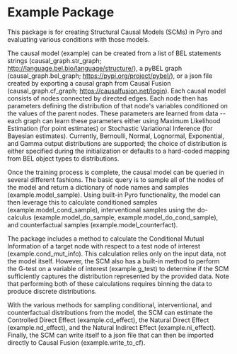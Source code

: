 # Example Package

This package is for creating Structural Causal Models (SCMs) in Pyro and evaluating various conditions with those models.  

The causal model (example) can be created from a list of BEL statements strings (causal_graph.str_graph; http://language.bel.bio/language/structure/), a pyBEL graph (causal_graph.bel_graph; https://pypi.org/project/pybel/), or a json file created by exporting a causal graph from Causal Fusion (causal_graph.cf_graph; https://causalfusion.net/login).  Each causal model consists of nodes connected by directed edges.  Each node then has parameters defining the distribution of that node's variables conditioned on the values of the parent nodes.  These parameters are learned from data -- each graph can learn these parameters either using Maximum Likelihood Estimation (for point estimates) or Stochastic Variational Inference (for Bayesian estimates).  Currently, Bernoulli, Normal, Lognormal, Exponential, and Gamma output distributions are supported; the choice of distribution is either specified during the initialization or defaults to a hard-coded mapping from BEL object types to distributions.

Once the training process is complete, the causal model can be queried in several different fashions.  The basic query is to sample all of the nodes of the model and return a dictionary of node names and samples (example.model_sample).  Using built-in Pyro functionality, the model can then leverage this to calculate conditioned samples (example.model_cond_sample), interventional samples using the do-calculus (example.model_do_sample, example.model_do_cond_sample), and counterfactual samples (example.model_counterfact).  

The package includes a method to calculate the Conditional Mutual Information of a target node with respect to a test node of interest (example.cond_mut_info).  This calculation relies only on the input data, not the model itself.  However, the SCM also has a built-in method to perform the G-test on a variable of interest (example.g_test) to determine if the SCM sufficiently captures the distribution represented by the provided data.  Note that performing both of these calculations requires binning the data to produce discrete distributions.

With the various methods for sampling conditional, interventional, and counterfactual distributions from the model, the SCM can estimate the Controlled Direct Effect (example.cd_effect), the Natural Direct Effect (example.nd_effect), and the Natural Indirect Effect (example.ni_effect).  Finally, the SCM can write itself to a json file that can then be imported directly to Causal Fusion (example.write_to_cf).